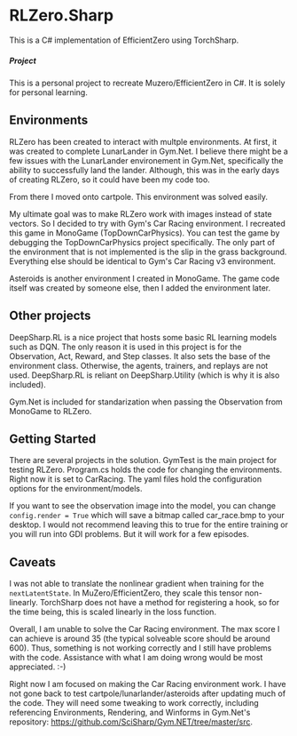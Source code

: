 # RLZero.Sharp


This is a C# implementation of EfficientZero using TorchSharp.<br>


##### Project
This is a personal project to recreate Muzero/EfficientZero in C#. It is solely for personal learning. 

## Environments
RLZero has been created to interact with multple environments. At first, it was created to complete LunarLander in Gym.Net. I believe there might be a few issues with the LunarLander environement in Gym.Net, specifically the ability to successfully land the lander. Although, this was in the early days of creating RLZero, so it could have been my code too. 

From there I moved onto cartpole. This environment was solved easily.

My ultimate goal was to make RLZero work with images instead of state vectors. So I decided to try with Gym's Car Racing environment. I recreated this game in MonoGame (TopDownCarPhysics). You can test the game by debugging the TopDownCarPhysics project specifically. The only part of the environment that is not implemented is the slip in the grass background. Everything else should be identical to Gym's Car Racing v3 environment.

Asteroids is another environment I created in MonoGame. The game code itself was created by someone else, then I added the environment later.

## Other projects
DeepSharp.RL is a nice project that hosts some basic RL learning models such as DQN. The only reason it is used in this project is for the Observation, Act, Reward, and Step classes. It also sets the base of the environment class. Otherwise, the agents, trainers, and replays are not used. DeepSharp.RL is reliant on DeepSharp.Utility (which is why it is also included).

Gym.Net is included for standarization when passing the Observation from MonoGame to RLZero.

## Getting Started
There are several projects in the solution. GymTest is the main project for testing RLZero. Program.cs holds the code for changing the environments. Right now it is set to CarRacing. The yaml files hold the configuration options for the environment/models.

If you want to see the observation image into the model, you can change ```config.render = True``` which will save a bitmap called car_race.bmp to your desktop. I would not recommend leaving this to true for the entire training or you will run into GDI problems. But it will work for a few episodes.

## Caveats
I was not able to translate the nonlinear gradient when training for the ```nextLatentState```. In MuZero/EfficientZero, they scale this tensor non-linearly. TorchSharp does not have a method for registering a hook, so for the time being, this is scaled linearly in the loss function.

Overall, I am unable to solve the Car Racing environment. The max score I can achieve is around 35 (the typical solveable score should be around 600). Thus, something is not working correctly and I still have problems with the code. Assistance with what I am doing wrong would be most appreciated. :-)

Right now I am focused on making the Car Racing environment work. I have not gone back to test cartpole/lunarlander/asteroids after updating much of the code. They will need some tweaking to work correctly, including referencing Environments, Rendering, and Winforms in Gym.Net's repository: https://github.com/SciSharp/Gym.NET/tree/master/src.

